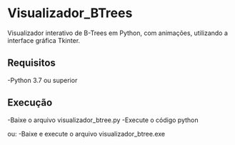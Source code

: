 # Visualizador_BTrees
Visualizador interativo de B-Trees em Python, com animações, utilizando a interface gráfica Tkinter.
## Requisitos
-Python 3.7 ou superior
## Execução
-Baixe o arquivo visualizador_btree.py
-Execute o código python

ou:
-Baixe e execute o arquivo visualizador_btree.exe

